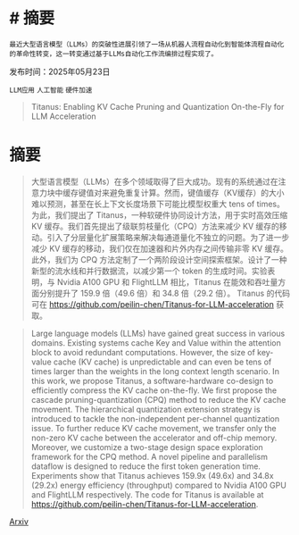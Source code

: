 # # 摘要  
    最近大型语言模型（LLMs）的突破性进展引领了一场从机器人流程自动化到智能体流程自动化的革命性转变，这一转变通过基于LLMs自动化工作流编排过程实现了。

发布时间：2025年05月23日

`LLM应用` `人工智能` `硬件加速`

> Titanus: Enabling KV Cache Pruning and Quantization On-the-Fly for LLM Acceleration

# 摘要

> 大型语言模型（LLMs）在多个领域取得了巨大成功。现有的系统通过在注意力块中缓存键值对来避免重复计算。然而，键值缓存（KV缓存）的大小难以预测，甚至在长上下文长度场景下可能比模型权重大 tens of times。为此，我们提出了 Titanus，一种软硬件协同设计方法，用于实时高效压缩 KV 缓存。我们首先提出了级联剪枝量化（CPQ）方法来减少 KV 缓存的移动。引入了分层量化扩展策略来解决每通道量化不独立的问题。为了进一步减少 KV 缓存的移动，我们仅在加速器和片外内存之间传输非零 KV 缓存。此外，我们为 CPQ 方法定制了一个两阶段设计空间探索框架。设计了一种新型的流水线和并行数据流，以减少第一个 token 的生成时间。实验表明，与 Nvidia A100 GPU 和 FlightLLM 相比，Titanus 在能效和吞吐量方面分别提升了 159.9 倍（49.6 倍）和 34.8 倍（29.2 倍）。 Titanus 的代码可在 https://github.com/peilin-chen/Titanus-for-LLM-acceleration 获取。

> Large language models (LLMs) have gained great success in various domains. Existing systems cache Key and Value within the attention block to avoid redundant computations. However, the size of key-value cache (KV cache) is unpredictable and can even be tens of times larger than the weights in the long context length scenario. In this work, we propose Titanus, a software-hardware co-design to efficiently compress the KV cache on-the-fly. We first propose the cascade pruning-quantization (CPQ) method to reduce the KV cache movement. The hierarchical quantization extension strategy is introduced to tackle the non-independent per-channel quantization issue. To further reduce KV cache movement, we transfer only the non-zero KV cache between the accelerator and off-chip memory. Moreover, we customize a two-stage design space exploration framework for the CPQ method. A novel pipeline and parallelism dataflow is designed to reduce the first token generation time. Experiments show that Titanus achieves 159.9x (49.6x) and 34.8x (29.2x) energy efficiency (throughput) compared to Nvidia A100 GPU and FlightLLM respectively. The code for Titanus is available at https://github.com/peilin-chen/Titanus-for-LLM-acceleration.

[Arxiv](https://arxiv.org/abs/2505.17787)